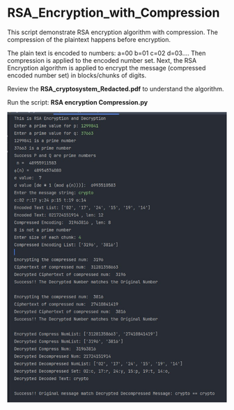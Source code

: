 # RSA_Encryption_with_Compression

This script demonstrate RSA encryption algorithm with compression. The compression of the plaintext happens before encryption.

The plain text is encoded to numbers: a=00 b=01 c=02 d=03.... Then compression is applied to the encoded number set. Next, the RSA Encryption algorithm is applied to encrypt the message (compressed encoded number set) in blocks/chunks of digits.

Review the **RSA_cryptosystem_Redacted.pdf** to understand the algorithm. 

Run the script: **RSA encryption Compression.py**

![alt text](https://github.com/Nishaant215/RSA_Encryption_with_Compression/blob/main/RSA_Encryption_Compression.jpg)
